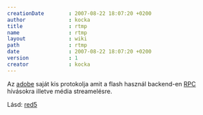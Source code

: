 ```yaml
---
creationDate        : 2007-08-22 18:07:20 +0200 
author              : kocka 
title               : rtmp 
name                : rtmp 
layout              : wiki 
path                : rtmp 
date                : 2007-08-22 18:07:20 +0200 
version             : 1 
creator             : kocka 
---
```

Az [adobe](adobe.html) saját kis protokolja amit a flash használ backend-en [RPC](RPC.html) hívásokra illetve média streamelésre.

Lásd: [red5](red5.html)



